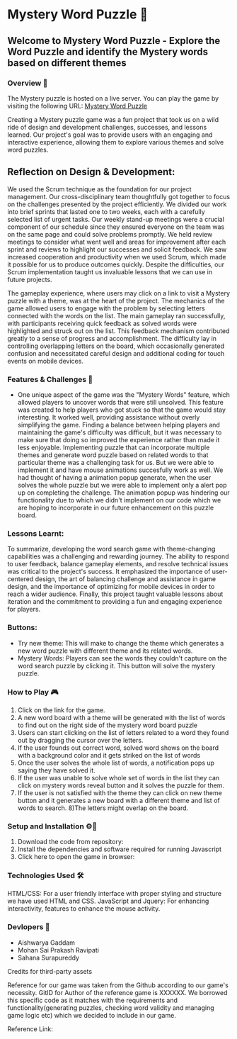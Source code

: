 # Mystery Word Puzzle :mag_right:

## Welcome to Mystery Word Puzzle -  Explore the Word Puzzle and identify the Mystery words based on different themes

### Overview 📖
The Mystery puzzle is hosted on a live server. You can play the game by visiting the following URL: [Mystery Word Puzzle](https://sahanasurapureddy.github.io/MysteryWordPuzzle/)

Creating a Mystery puzzle game was a fun project that took us on a wild ride of design and development challenges, successes, and lessons learned. Our project's goal was to provide users with an engaging and interactive experience, allowing them to explore various themes and solve word puzzles.

## Reflection on Design & Development:
We used the Scrum technique as the foundation for our project management. Our cross-disciplinary team thoughtfully got together to focus on the challenges presented by the project efficiently. We divided our work into brief sprints that lasted one to two weeks, each with a carefully selected list of urgent tasks. Our weekly stand-up meetings were a crucial component of our schedule since they ensured everyone on the team was on the same page and could solve problems promptly. We held review meetings to consider what went well and areas for improvement after each sprint and reviews to highlight our successes and solicit feedback. We saw increased cooperation and productivity when we used Scrum, which made it possible for us to produce outcomes quickly. Despite the difficulties, our Scrum implementation taught us invaluable lessons that we can use in future projects.

The gameplay experience, where users may click on a link to visit a Mystery puzzle with a theme, was at the heart of the project. The mechanics of the game allowed users to engage with the problem by selecting letters connected with the words on the list. The main gameplay ran successfully, with participants receiving quick feedback as solved words were highlighted and struck out on the list. This feedback mechanism contributed greatly to a sense of progress and accomplishment. The difficulty lay in controlling overlapping letters on the board, which occasionally generated confusion and necessitated careful design and additional coding for touch events on mobile devices.

### Features & Challenges 💾
* One unique aspect of the game was the "Mystery Words" feature, which allowed players to uncover words that were still unsolved. This feature was created to help players who got stuck so that the game would stay interesting. It worked well, providing assistance without overly simplifying the game. Finding a balance between helping players and maintaining the game's difficulty was difficult, but it was necessary to make sure that doing so improved the experience rather than made it less enjoyable. Implementing puzzle that can incorporate multiple themes and generate word puzzle based on related words to that particular theme was a challenging task for us. But we were able to implement it and have mouse animations succesfully work as well. We had thought of having a animation popup generate, when the user solves the whole puzzle but we were able to implement only a alert pop up on completing the challenge. The animation popup was hindering our functionality due to which we didn't implement on our code which we are hoping to  incorporate in our future enhancement on this puzzle board. 

### Lessons Learnt:
To summarize, developing the word search game with theme-changing capabilities was a challenging and rewarding journey. The ability to respond to user feedback, balance gameplay elements, and resolve technical issues was critical to the project's success. It emphasized the importance of user-centered design, the art of balancing challenge and assistance in game design, and the importance of optimizing for mobile devices in order to reach a wider audience. Finally, this project taught valuable lessons about iteration and the commitment to providing a fun and engaging experience for players.

### Buttons:
* Try new theme: This will make to change the theme which generates a new word puzzle with different theme and its related words.
* Mystery Words: Players can see the words they couldn't capture on the word search puzzle by clicking it. This button will solve the mystery puzzle.

### How to Play 🎮
1) Click on the link for the game.
2) A new word board with a theme will be generated with the list of words to find out on the right side of the mystery word board puzzle
3) Users can start clicking on the list of letters related to a word they found out by dragging the cursor over the letters.
4) If the user founds out correct word, solved word shows on the board with a background color and it gets striked on the list of words
5) Once the user solves the whole list of words, a notification pops up saying they have solved it.
6) If the user was unable to solve whole set of words in the list they can click on mystery words reveal button and it solves the puzzle for them.
7) If the user is not satisfied with the theme they can click on new theme button and it generates a new board with a different theme and list of words to search.
8)The letters might overlap on the board.

### Setup and Installation ⚙️📄
1. Download the code from repository:
2. Install the dependencies and software required for running Javascript
3. Click here to open the game in browser: 

### Technologies Used 🛠

HTML/CSS: For a user friendly interface with proper styling and structure we have used HTML and CSS.
JavaScript and Jquery: For enhancing interactivity, features to enhance the mouse activity.

### Devlopers 🤝
* Aishwarya Gaddam
* Mohan Sai Prakash Ravipati
* Sahana Surapureddy

Credits for third-party assets

Reference for our game was taken from the Github according to our game's necessity. GitID for Author of the reference game is XXXXXX. We borrowed this specific code as it matches with the requirements and functionality(generating puzzles, checking word validity and managing game logic etc) which we decided to include in our game.

Reference Link:

